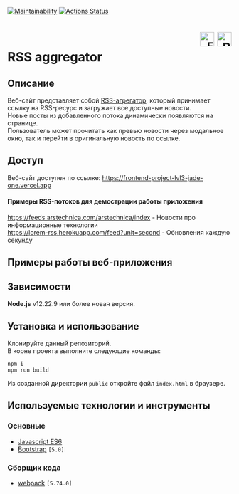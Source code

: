 [![Maintainability](https://api.codeclimate.com/v1/badges/930caad48b51130a79af/maintainability)](https://codeclimate.com/github/Frit027/frontend-project-lvl3/maintainability)
[![Actions Status](https://github.com/Frit027/frontend-project-lvl3/workflows/hexlet-check/badge.svg)](https://github.com/Frit027/frontend-project-lvl3/actions)

<h1>
    <div align="right">
        <code><a href="#"><img src="https://cdn.jsdelivr.net/gh/lipis/flag-icons/flags/4x3/us.svg" width="32" alt="English" title="English"/></a></code>
        <a href="README-RU.md"><img src="https://cdn.jsdelivr.net/gh/lipis/flag-icons/flags/4x3/ru.svg" width="32" alt="Russian" title="Russian"/></a>
    </div>
    RSS aggregator
</h1>

## Описание
Веб-сайт представляет собой [RSS-агрегатор](https://ru.wikipedia.org/wiki/RSS-агрегатор), который принимает ссылку на
RSS-ресурс и загружает все доступные новости.  
Новые посты из добавленного потока динамически появляются на странице.  
Пользователь может прочитать как превью новости через модальное окно, так и перейти в оригинальную новость по ссылке.

## Доступ
Веб-сайт доступен по ссылке: https://frontend-project-lvl3-jade-one.vercel.app

#### Примеры RSS-потоков для демострации работы приложения
https://feeds.arstechnica.com/arstechnica/index - Новости про информационные технологии  
https://lorem-rss.herokuapp.com/feed?unit=second - Обновления каждую секунду

## Примеры работы веб-приложения


## Зависимости
**Node.js** v12.22.9 или более новая версия.

## Установка и использование
Клонируйте данный репозиторий.  
В корне проекта выполните следующие команды:
```console
npm i
npm run build
```
Из созданной директории `public` откройте файл `index.html` в браузере.

## Используемые технологии и инструменты
### Основные
- [Javascript ES6](https://www.w3schools.com/js/js_es6.asp)
- [Bootstrap](https://getbootstrap.com) `[5.0]`
### Сборщик кода
- [webpack](https://webpack.js.org) `[5.74.0]`

